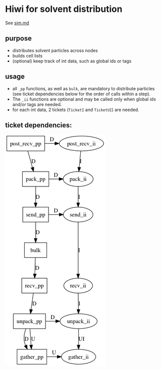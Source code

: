 # Hiwi for solvent distribution

See [sim.md](../sim.md)

## purpose

* distributes solvent particles across nodes
* builds cell lists
* (optional) keep track of int data, such as global ids or tags

## usage

* all `_pp` functions, as well as `bulk`, are mandatory to distribute particles (see ticket dependencies below for the order of calls within a step).
* The `_ii` functions are optional and may be called only when global ids and/or tags are needed.
* for each int data, 2 tickets (`TicketI` and `TicketUI`) are needed. 

## ticket dependencies:

![alt text](graphviz/deps.png)
